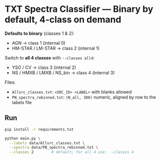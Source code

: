 
# TXT Spectra Classifier — Binary by default, 4-class on demand

**Defaults to binary** (classes 1 & 2):
- AGN → class 1 (internal 0)
- HM-STAR / LM-STAR → class 2 (internal 1)

Switch to **all 4 classes** with `--classes all4`:
- YSO / CV → class 3 (internal 2)
- NS / HMXB / LMXB / NS_bin → class 4 (internal 3)

Files:
- `Allsrc_classes.txt`: `<SRC_ID> <LABEL>` with blanks allowed
- `PN_spectra_rebinned.txt`: `(N_all, 380)` numeric, aligned by row to the labels file

## Run
```bash
pip install -r requirements.txt

python main.py \
  --labels data/Allsrc_classes.txt \
  --spectra data/PN_spectra_rebinned.txt \
  --classes 2        # default; for all 4 use: --classes 4

```
